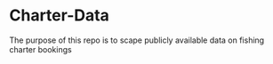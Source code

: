 # Charter-Data
The purpose of this repo is to scape publicly available data on fishing charter bookings
